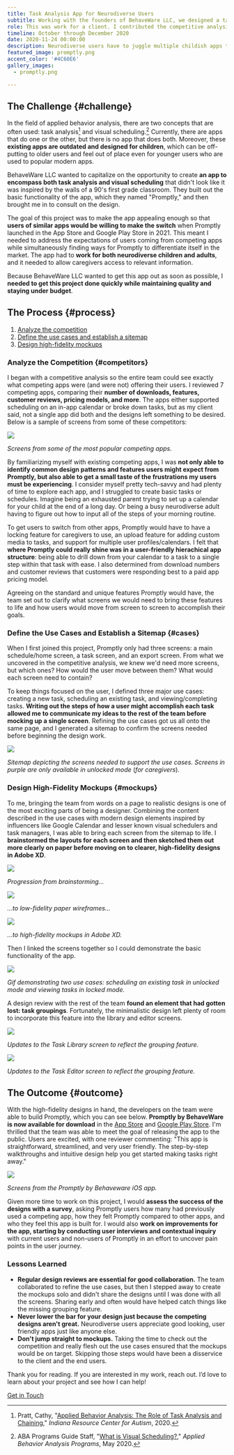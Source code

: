 ```yaml
---
title: Task Analysis App for Neurodiverse Users
subtitle: Working with the founders of BehaveWare LLC, we designed a task analysis and scheduling app that addresses the needs of neurodiverse individuals and their caregivers.
role: This was work for a client. I contributed the competitive analysis, use cases, sitemap, low-fidelity wireframes, and high-fidelity mockups.
timeline: October through December 2020
date: 2020-11-24 00:00:00
description: Neurodiverse users have to juggle multiple childish apps to help with scheduling and task analysis. I worked with <a href="https://www.behaveware.org/">BehaveWare LLC</a> to explore how their app, Promptly, could simplify daily life for these users. I got the lay of the land by <a href="#competitors">analyzing a variety of competing apps</a>. Then I worked with the team to <a href="#cases">define the main use cases and necessary screens</a>. Finally I <a href="#mockups">designed high-fidelity mockups of each screen</a>. The client implemented these designs in their app, and <a href="#outcome">the app is now available</a> for download in the App Store and Google Play Store.
featured_image: promptly.png
accent_color: '#4C60E6'
gallery_images:
  - promptly.png

---
```


## The Challenge {#challenge}

In the field of applied behavior analysis, there are two concepts that are often used: task analysis[^1] and visual scheduling.[^2] 
Currently, there are apps that do one or the other, but there is no app that does both. 
Moreover, these **existing apps are outdated and designed for children**, which can be off-putting to older users and feel out of place even for younger users who are used to popular modern apps. 

BehaveWare LLC wanted to capitalize on the opportunity to create **an app to encompass both task analysis and visual scheduling** that didn't look like it was inspired by the walls of a 90's first grade classroom.
They built out the basic functionality of the app, which they named "Promptly," and then brought me in to consult on the design.

The goal of this project was to make the app appealing enough so that **users of similar apps would be willing to make the switch** when Promptly launched in the App Store and Google Play Store in 2021.
This meant I needed to address the expectations of users coming from competing apps while simultaneously finding ways for Promptly to differentiate itself in the market. 
The app had to **work for both neurodiverse children and adults**, and it needed to allow caregivers access to relevant information.

Because BehaveWare LLC wanted to get this app out as soon as possible, I **needed to get this project done quickly while maintaining quality and staying under budget**.

[^1]: Pratt, Cathy, "[Applied Behavior Analysis: The Role of Task Analysis and Chaining](https://www.iidc.indiana.edu/irca/articles/applied-behavior-analysis.html)," *Indiana Resource Center for Autism*, 2020.
[^2]: ABA Programs Guide Staff, "[What is Visual Scheduling?](https://www.appliedbehavioranalysisprograms.com/faq/what-is-visual-scheduling/)," *Applied Behavior Analysis Programs*, May 2020.

## The Process {#process}

1. [Analyze the competition](#competitors)
2. [Define the use cases and establish a sitemap](#cases)
3. [Design high-fidelity mockups](#mockups)

### Analyze the Competition {#competitors}

I began with a competitive analysis so the entire team could see exactly what competing apps were (and were not) offering their users. 
I reviewed 7 competing apps, comparing their **number of downloads, features, customer reviews, pricing models, and more**. 
The apps either supported scheduling on an in-app calendar or broke down tasks, but as my client said, not a single app did both and the designs left something to be desired.
Below is a sample of screens from some of these competitors:

![](/images/projects/promptly/competitors.png)

<div class="caption"><i>Screens from some of the most popular competing apps.</i></div>

By familiarizing myself with existing competing apps, I was **not only able to identify common design patterns and features users might expect from Promptly, but also able to get a small taste of the frustrations my users must be experiencing**.
I consider myself pretty tech-savvy and had plenty of time to explore each app, and I struggled to create basic tasks or schedules.
Imagine being an exhausted parent trying to set up a calendar for your child at the end of a long day. 
Or being a busy neurodiverse adult having to figure out how to input all of the steps of your morning routine.

To get users to switch from other apps, Promptly would have to have a locking feature for caregivers to use, an upload feature for adding custom media to tasks, and support for multiple user profiles/calendars.
I felt that **where Promptly could really shine was in a user-friendly hierachical app structure**: being able to drill down from your calendar to a task to a single step within that task with ease.
I also determined from download numbers and customer reviews that customers were responding best to a paid app pricing model.

Agreeing on the standard and unique features Promptly would have, the team set out to clarify what screens we would need to bring these features to life and how users would move from screen to screen to accomplish their goals.

### Define the Use Cases and Establish a Sitemap {#cases}

When I first joined this project, Promptly only had three screens: a main schedule/home screen, a task screen, and an export screen. 
From what we uncovered in the competitive analysis, we knew we'd need more screens, but which ones? How would the user move between them? What would each screen need to contain?

To keep things focused on the user, I defined three major use cases: creating a new task, scheduling an existing task, and viewing/completing tasks.
**Writing out the steps of how a user might accomplish each task allowed me to communicate my ideas to the rest of the team before mocking up a single screen**.
Refining the use cases got us all onto the same page, and I generated a sitemap to confirm the screens needed before beginning the design work.

![](/images/projects/promptly/sitemap2.png)

<div class="caption"><i>Sitemap depicting the screens needed to support the use cases. Screens in purple are only available in unlocked mode </i>(<i>for caregivers</i>)<i>.</i></div>

### Design High-Fidelity Mockups {#mockups}

To me, bringing the team from words on a page to realistic designs is one of the most exciting parts of being a designer. 
Combining the content described in the use cases with modern design elements inspired by influencers like Google Calendar and lesser known visual schedulers and task managers, I was able to bring each screen from the sitemap to life.
I **brainstormed the layouts for each screen and then sketched them out more clearly on paper before moving on to clearer, high-fidelity designs in Adobe XD**.

![](/images/projects/promptly/brainstorm.jpg)

<div class="caption"><i>Progression from brainstorming...</i></div>

![](/images/projects/promptly/lowfi.jpg)

<div class="caption"><i>...to low-fidelity paper wireframes...</i></div>

![](/images/projects/promptly/hifi.jpg)

<div class="caption"><i>...to high-fidelity mockups in Adobe XD.</i></div>


Then I linked the screens together so I could demonstrate the basic functionality of the app.

![](/images/projects/promptly/prototype-faster.gif)

<div class="caption"><i>Gif demonstrating two use cases: scheduling an existing task in unlocked mode and viewing tasks in locked mode.</i></div>


A design review with the rest of the team **found an element that had gotten lost: task groupings**. 
Fortunately, the minimalistic design left plenty of room to incorporate this feature into the library and editor screens.

![](/images/projects/promptly/library-changes.png)

<div class="caption"><i>Updates to the Task Library screen to reflect the grouping feature.</i></div>

![](/images/projects/promptly/editor-changes.png)

<div class="caption"><i>Updates to the Task Editor screen to reflect the grouping feature.</i></div>


## The Outcome {#outcome}

With the high-fidelity designs in hand, the developers on the team were able to build Promptly, which you can see below. **Promptly by BehaveWare is now available for download** in the <a href="https://apps.apple.com/us/app/promptly-by-behaveware/id1548798389?ign-itsct=apps_box&ign-itscg=30200">App Store</a> and <a href="https://play.google.com/store/apps/details?id=org.behaveware.promptly">Google Play Store</a>. I'm thrilled that the team was able to meet the goal of releasing the app to the public.
Users are excited, with one reviewer commenting: "This app is straightforward, streamlined, and very user friendly. The step-by-step walkthroughs and intuitive design help you get started making tasks right away."

![](/images/projects/promptly/app-screens.png)

<div class="caption"><i>Screens from the Promptly by Behaveware iOS app.</i></div>

Given more time to work on this project, I would **assess the success of the designs with a survey**, asking Promptly users how many had previously used a competing app, how they felt Promptly compared to other apps, and who they feel this app is built for.
I would also **work on improvements for the app, starting by conducting user interviews and contextual inquiry** with current users and non-users of Promptly in an effort to uncover pain points in the user journey.

### Lessons Learned

* **Regular design reviews are essential for good collaboration.** The team collaborated to refine the use cases, but then I stepped away to create the mockups solo and didn't share the designs until I was done with all the screens. Sharing early and often would have helped catch things like the missing grouping feature.
* **Never lower the bar for your design just because the competing designs aren't great.** Neurodiverse users appreciate good looking, user friendly apps just like anyone else.
* **Don't jump straight to mockups.** Taking the time to check out the competition and really flesh out the use cases ensured that the mockups would be on target. Skipping those steps would have been a disservice to the client and the end users.

<div class="thank-line">Thank you for reading. If you are interested in my work, reach out. I’d love to learn about your project and see how I can help!</div>

<a href="#" class="cta button--fill contact-trigger js-contact">Get in Touch</a>